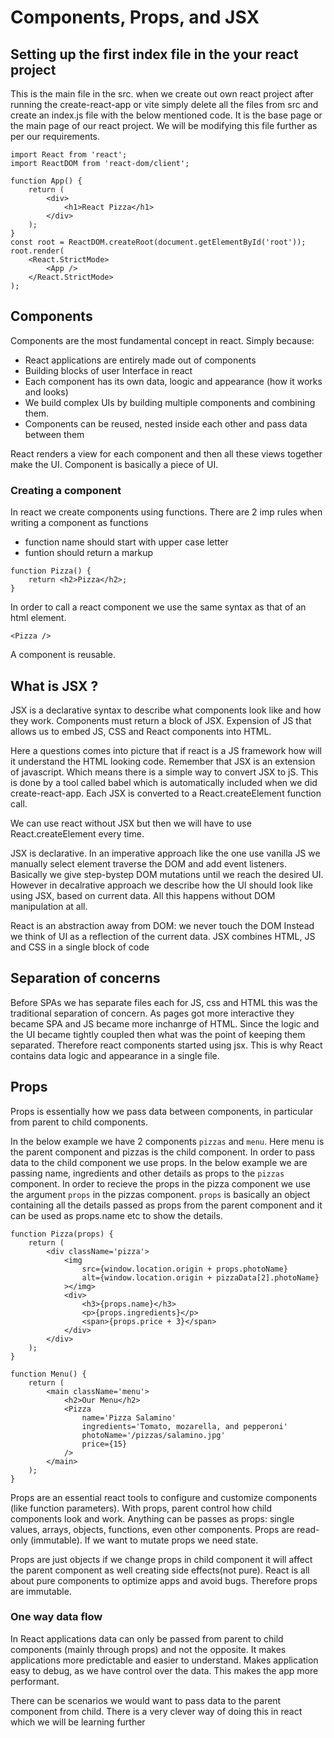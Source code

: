 # Components, Props, and JSX

## Setting up the first index file in the your react project

This is the main file in the src. when we create out own react project after running the create-react-app or vite simply delete all the files from src and create an index.js file with the below mentioned code. It is the base page or the main page of our react project. We will be modifying this file further as per our requirements.

```
import React from 'react';
import ReactDOM from 'react-dom/client';

function App() {
	return (
		<div>
			<h1>React Pizza</h1>
		</div>
	);
}
const root = ReactDOM.createRoot(document.getElementById('root'));
root.render(
	<React.StrictMode>
		<App />
	</React.StrictMode>
);
```

## Components

Components are the most fundamental concept in react. Simply because:

- React applications are entirely made out of components
- Building blocks of user Interface in react
- Each component has its own data, loogic and appearance (how it works and looks)
- We build complex UIs by building multiple components and combining them.
- Components can be reused, nested inside each other and pass data between them

React renders a view for each component and then all these views together make the UI. Component is basically a piece of UI.

### Creating a component

In react we create components using functions. There are 2 imp rules when writing a component as functions

- function name should start with upper case letter
- funtion should return a markup

```
function Pizza() {
	return <h2>Pizza</h2>;
}

```

In order to call a react component we use the same syntax as that of an html element.

```
<Pizza />
```

A component is reusable.

## What is JSX ?

JSX is a declarative syntax to describe what components look like and how they work.
Components must return a block of JSX.
Expension of JS that allows us to embed JS, CSS and React components into HTML.

Here a questions comes into picture that if react is a JS framework how will it understand the HTML looking code.
Remember that JSX is an extension of javascript. Which means there is a simple way to convert JSX to jS. This is done by a tool called babel which is automatically included when we did create-react-app.
Each JSX is converted to a React.createElement function call.

We can use react without JSX but then we will have to use React.createElement every time.

JSX is declarative. In an imperative approach like the one use vanilla JS we manually select element traverse the DOM and add event listeners. Basically we give step-bystep DOM mutations until we reach the desired UI. However in decalrative approach we describe how the UI should look like using JSX, based on current data. All this happens without DOM manipulation at all.

React is an abstraction away from DOM: we never touch the DOM
Instead we think of UI as a reflection of the current data.
JSX combines HTML, JS and CSS in a single block of code

## Separation of concerns

Before SPAs we has separate files each for JS, css and HTML this was the traditional separation of concern. As pages got more interactive they became SPA and JS became more inchanrge of HTML.
Since the logic and the UI became tightly coupled then what was the point of keeping them separated. Therefore react components started using jsx. This is why React contains data logic and appearance in a single file.

## Props

Props is essentially how we pass data between components, in particular from parent to child components.

In the below example we have 2 components `pizzas` and `menu`. Here menu is the parent component and pizzas is the child component. In order to pass data to the child component we use props. In the below example we are passing name, ingredients and other details as props to the `pizzas` component. In order to recieve the props in the pizza component we use the argument `props` in the pizzas component. `props` is basically an object containing all the details passed as props from the parent component and it can be used as props.name etc to show the details.

```
function Pizza(props) {
	return (
		<div className='pizza'>
			<img
				src={window.location.origin + props.photoName}
				alt={window.location.origin + pizzaData[2].photoName}
			></img>
			<div>
				<h3>{props.name}</h3>
				<p>{props.ingredients}</p>
				<span>{props.price + 3}</span>
			</div>
		</div>
	);
}

function Menu() {
	return (
		<main className='menu'>
			<h2>Our Menu</h2>
			<Pizza
				name='Pizza Salamino'
				ingredients='Tomato, mozarella, and pepperoni'
				photoName='/pizzas/salamino.jpg'
				price={15}
			/>
		</main>
	);
}
```

Props are an essential react tools to configure and customize components (like function parameters). With props, parent control how child components look and work. Anything can be passes as props: single values, arrays, objects, functions, even other components. Props are read-only (immutable). If we want to mutate props we need state.

Props are just objects if we change props in child component it will affect the parent component as well creating side effects(not pure). React is all about pure components to optimize apps and avoid bugs. Therefore props are immutable.

### One way data flow

In React applications data can only be passed from parent to child components (mainly through props) and not the opposite.
It makes applications more predictable and easier to understand.
Makes application easy to debug, as we have control over the data. This makes the app more performant.

There can be scenarios we would want to pass data to the parent component from child. There is a very clever way of doing this in react which we will be learning further
